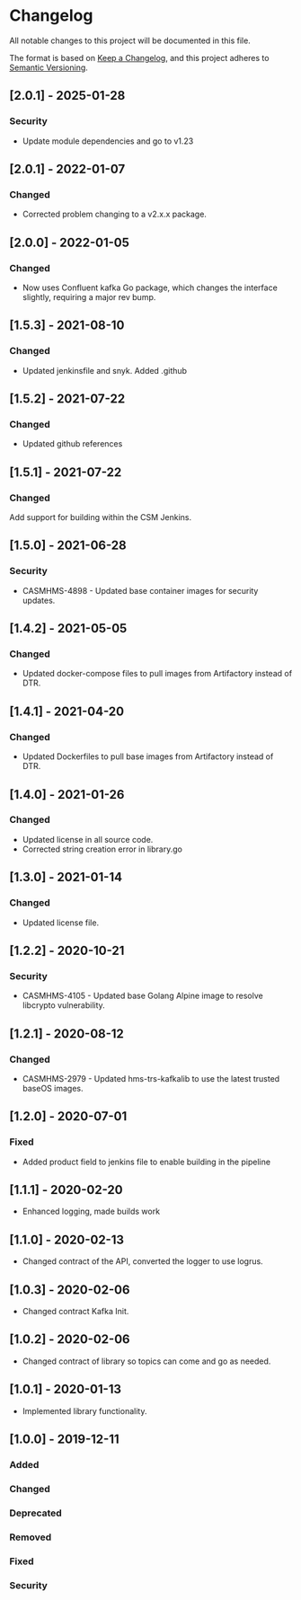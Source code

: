 # Changelog

All notable changes to this project will be documented in this file.

The format is based on [Keep a Changelog](https://keepachangelog.com/en/1.0.0/),
and this project adheres to [Semantic Versioning](https://semver.org/spec/v2.0.0.html).

## [2.0.1] - 2025-01-28

### Security

- Update module dependencies and go to v1.23

## [2.0.1] - 2022-01-07

### Changed

- Corrected problem changing to a v2.x.x package.

## [2.0.0] - 2022-01-05

### Changed

- Now uses Confluent kafka Go package, which changes the interface slightly, requiring a major rev bump.

## [1.5.3] - 2021-08-10

### Changed

- Updated jenkinsfile and snyk. Added .github

## [1.5.2] - 2021-07-22

### Changed

- Updated github references

## [1.5.1] - 2021-07-22

### Changed

Add support for building within the CSM Jenkins.

## [1.5.0] - 2021-06-28

### Security

- CASMHMS-4898 - Updated base container images for security updates.

## [1.4.2] - 2021-05-05

### Changed

- Updated docker-compose files to pull images from Artifactory instead of DTR.

## [1.4.1] - 2021-04-20

### Changed

- Updated Dockerfiles to pull base images from Artifactory instead of DTR.

## [1.4.0] - 2021-01-26

### Changed

- Updated license in all source code.
- Corrected string creation error in library.go

## [1.3.0] - 2021-01-14

### Changed

- Updated license file.

## [1.2.2] - 2020-10-21

### Security

- CASMHMS-4105 - Updated base Golang Alpine image to resolve libcrypto vulnerability.

## [1.2.1] - 2020-08-12

### Changed

- CASMHMS-2979 - Updated hms-trs-kafkalib to use the latest trusted baseOS images.

## [1.2.0] - 2020-07-01

### Fixed

- Added product field to jenkins file to enable building in the pipeline

## [1.1.1] - 2020-02-20

- Enhanced logging, made builds work

## [1.1.0] - 2020-02-13

- Changed contract of the API, converted the logger to use logrus.

## [1.0.3] - 2020-02-06

- Changed contract Kafka Init.

## [1.0.2] - 2020-02-06

- Changed contract of library so topics can come and go as needed.

## [1.0.1] - 2020-01-13

- Implemented library functionality.  

## [1.0.0] - 2019-12-11

### Added

### Changed

### Deprecated

### Removed

### Fixed

### Security
